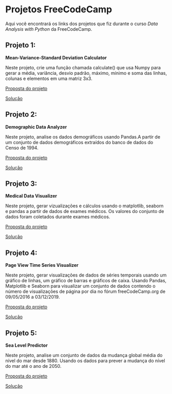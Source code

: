 # Projetos FreeCodeCamp

Aqui você encontrará os links dos projetos que fiz durante o curso  *Data Analysis with Python* da FreeCodeCamp.

## Projeto 1: 
**Mean-Variance-Standard Deviation Calculator**

Neste projeto, crie uma função chamada calculate() que usa Numpy para gerar a média, variância, desvio padrão, máximo, mínimo e soma das linhas, colunas e elementos em uma matriz 3x3.

[Proposta do projeto](https://www.freecodecamp.org/learn/data-analysis-with-python/data-analysis-with-python-projects/mean-variance-standard-deviation-calculator)

[Solução](https://github.com/jeanmatheuss/jean-FreeCodeCamp/blob/main/Mean-Variance-Standard-Deviation-Calculator/mean_var_std.py)

## Projeto 2:
**Demographic Data Analyzer**

Neste projeto, analise os dados demográficos usando Pandas.A partir de um conjunto de dados demográficos extraídos do banco de dados do Censo de 1994.

[Proposta do projeto](https://www.freecodecamp.org/learn/data-analysis-with-python/data-analysis-with-python-projects/demographic-data-analyzer)

[Solução](https://github.com/jeanmatheuss/jean-FreeCodeCamp/blob/main/Demographic-Data-Analyzer/demographic_data_analyzer.py)

## Projeto 3:
**Medical Data Visualizer**

Neste projeto, gerar vizualizações e  cálculos usando o matplotlib, seaborn e pandas a partir de dados de exames médicos. Os valores do conjunto de dados foram coletados durante exames médicos.

[Proposta do projeto](https://www.freecodecamp.org/learn/data-analysis-with-python/data-analysis-with-python-projects/medical-data-visualizer)

[Solução](https://github.com/jeanmatheuss/jean-FreeCodeCamp/blob/main/Medical-Data-Visualizer/medical_data_visualizer.py)

## Projeto 4:
**Page View Time Series Visualizer**

Neste projeto, gerar visualizações de dados de séries temporais usando um gráfico de linhas, um gráfico de barras e gráficos de caixa. Usando Pandas, Matplotlib e Seaborn para visualizar um conjunto de dados contendo o número de visualizações de página por dia no fórum freeCodeCamp.org de 09/05/2016 a 03/12/2019.

[Proposta do projeto](https://www.freecodecamp.org/learn/data-analysis-with-python/data-analysis-with-python-projects/page-view-time-series-visualizer)

[Solução](https://github.com/jeanmatheuss/jean-FreeCodeCamp/blob/main/Page-View-Time-Series-Visualizer/time_series_visualizer.py)

## Projeto 5:
**Sea Level Predictor**

Neste projeto, analise um conjunto de dados da mudança global média do nível do mar desde 1880. Usando os dados para prever a mudança do nível do mar até o ano de 2050.

[Proposta do projeto](https://www.freecodecamp.org/learn/data-analysis-with-python/data-analysis-with-python-projects/sea-level-predictor)

[Solução](https://github.com/jeanmatheuss/jean-FreeCodeCamp/blob/main/Sea-Level-Predictor/sea_level_predictor.py)
